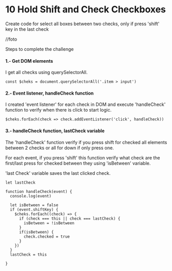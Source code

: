 # 10 Hold Shift and Check Checkboxes

Create code for select all boxes between two checks, only if press 'shift' key in the last check


//foto



Steps to complete the challenge


#### 1.- Get DOM elements

I get all checks using querySelectorAll.

    const $cheks = document.querySelectorAll('.item > input')


#### 2.- Event listener, handleCheck function

I created 'event listener' for each check in DOM and execute 'handleCheck' function to verify when there is click to start logic.


	$cheks.forEach(check => check.addEventListener('click', handleCheck))


#### 3.- handleCheck function, lastCheck variable

The 'handleCheck' function verify if you press shift for checked all elements between 2 checks or all for down if only press one.

For each event, if you press 'shift' this function verify what check are the first/last press for checked between they using 'isBetween' variable.

'last Check' variable saves the last clicked check.

    let lastCheck

    function handleCheck(event) {
      console.log(event)
    
      let isBetween = false
      if (event.shiftKey) {
        $cheks.forEach((check) => {
          if (check === this || check === lastCheck) {
            isBetween = !isBetween
          }
          if(isBetween) {
            check.checked = true
          }
        })
      }
      lastCheck = this
    
    }